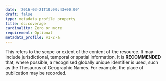```yaml
---
date: '2016-03-21T10:00:43+00:00'
draft: false
type: metadata_profile_property
title: dc:coverage
cardinality: Zero or more
requirement: Optional
metadata_profile: v1-2-a
---
```

This refers to the scope or extent of the content of the resource. It may include jurisdictional, temporal or spatial information. It is **RECOMMENDED** that, where possible, a recognised globally unique identifier is used, such as the Thesaurus of Geographic Names. For example, the place of publication may be recorded.
